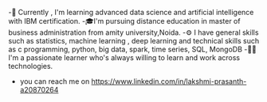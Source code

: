 -📕 Currently , I'm learning advanced data science and artificial intelligence with IBM certification.
-🎓I'm pursuing distance education in master of business administration from amity university,Noida.
-⚙️ I have general skills such as statistics, machine learning , deep learning and technical skills such as c programming, python, big data, spark, time series, SQL, MongoDB
-🧑‍💻 I'm a passionate learner who's always willing to learn and work across technologies.
-  you can reach  me on https://www.linkedin.com/in/lakshmi-prasanth-a20870264
